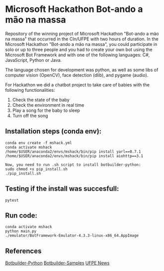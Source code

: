 # Microsoft Hackathon Bot-ando a mão na massa

Repository of the winning project of Microsoft Hackathon "Bot-ando a mão na massa" that occurred in the CIn/UFPE with two hours of duration. In the Microsoft Hackathon "Bot-ando a mão na massa", you could participate in solo or up to three people and you had to create your own bot using the Microsoft Bot Framework and with one of the following languages: C#, JavaScript, Python or Java.

The language chosen for development was python, as well as some libs of computer vision (OpenCV), face detection (dlib), and pygame (audio).

For Hackathon we did a chatbot project to take care of babies with the following functionalities:
1) Check the state of the baby
2) Check the environment in real time
3) Play a song for the baby to sleep
4) Turn off the song

## Installation steps (conda env):

    conda env create -f mshack.yml
    conda activate mshack
    /home/$USER/anaconda2/envs/mshack/bin/pip install yarl==0.7.1
    /home/$USER/anaconda2/envs/mshack/bin/pip install aiohttp==3.1

    Now, you need to run .sh script to install botbuilder-python:
    sudo chmod +x pip_install.sh
    ./pip_install.sh

## Testing if the install was succesfull:
    
    pytest

## Run code:
    
    conda activate mshack
    python main.py
    ./emulator/BotFramework-Emulator-4.3.3-linux-x86_64.AppImage

## References

[Botbuilder-Python](https://github.com/Microsoft/botbuilder-python) 
[Botbuilder-Samples](https://github.com/Microsoft/BotBuilder-Samples/blob/master/README.md)
[UFPE News](https://www.ufpe.br/agencia/noticias/-/asset_publisher/VQX2pzmP0mP4/content/microsoft-realiza-recrutamento-no-centro-de-informatica/40615)


